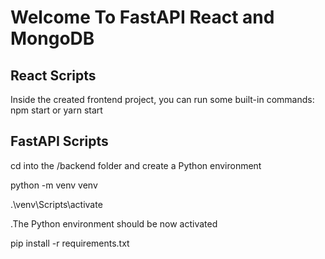 # Welcome To FastAPI React and MongoDB

## React Scripts
Inside the created frontend project, you can run some built-in commands:
npm start or yarn start


## FastAPI Scripts

cd into the /backend folder and create a Python environment

python -m venv venv

.\venv\Scripts\activate
 
.The Python environment should be now activated 

pip install -r requirements.txt
